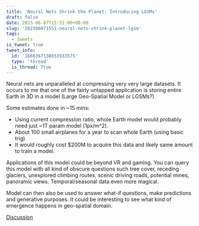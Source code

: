 ```yaml
---
title: 'Neural Nets Shrink the Planet: Introducing LGSMs'
draft: false
date: 2023-06-07T15:51:00+00:00
slug: '202306071551-neural-nets-shrink-planet-lgsm'
tags:
  - tweets
is_tweet: true
tweet_info:
  id: '1666367138653933575'
  type: 'thread'
  is_thread: True
---
```




Neural nets are unparalleled at compressing very very large datasets. It occurs to me that one of the fairly untapped application is storing entire Earth in 3D in a model (Large Geo-Spatial Model or LGSMs?). 

Some  estimates done in ~15 mins:

- Using current compression ratio, whole Earth model would probably need just ~1T param model (1px/m^2).
- About 100 small airplanes for a year to scan whole Earth (using basic trig).
- It would roughly cost $200M to acquire this data and likely same amount to train a model.

Applications of this model could be beyond VR and gaming. You can query this model with all kind of obscure questions such tree cover, receding glaciers, unexplored climbing routes, scenic driving roads, potential mines,  panoramic views. Temporal/seasonal data even more magical.

Model can then also be used to answer what-if questions, make predictions and generative purposes. It could be interesting to see what kind of emergence happens in geo-spatial domain.

[Discussion](https://x.com/sytelus/status/1666367138653933575)
